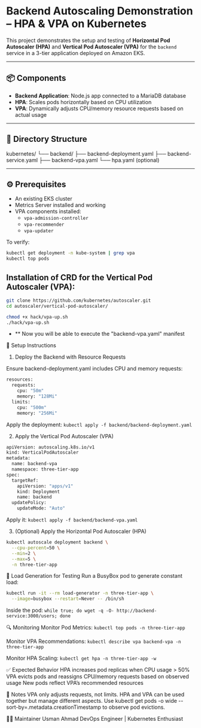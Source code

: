 # Backend Autoscaling Demonstration – HPA & VPA on Kubernetes

This project demonstrates the setup and testing of **Horizontal Pod Autoscaler (HPA)** and **Vertical Pod Autoscaler (VPA)** for the `backend` service in a 3-tier application deployed on Amazon EKS.

---
## 📦 Components
- **Backend Application**: Node.js app connected to a MariaDB database
- **HPA**: Scales pods horizontally based on CPU utilization
- **VPA**: Dynamically adjusts CPU/memory resource requests based on actual usage

---
## 📁 Directory Structure
kubernetes/ └── backend/ ├── backend-deployment.yaml ├── backend-service.yaml ├── backend-vpa.yaml └── hpa.yaml (optional)

---
## ⚙️ Prerequisites
- An existing EKS cluster
- Metrics Server installed and working
- VPA components installed:
  - `vpa-admission-controller`
  - `vpa-recommender`
  - `vpa-updater`

To verify:
```bash
kubectl get deployment -n kube-system | grep vpa
kubectl top pods
```

## Installation of CRD for the Vertical Pod Autoscaler (VPA):
```bash
git clone https://github.com/kubernetes/autoscaler.git
cd autoscaler/vertical-pod-autoscaler/

chmod +x hack/vpa-up.sh
./hack/vpa-up.sh
```
- ** Now you will be able to execute the "backend-vpa.yaml" manifest

🚀 Setup Instructions
1. Deploy the Backend with Resource Requests

Ensure backend-deployment.yaml includes CPU and memory requests:
```bash
resources:
  requests:
    cpu: "50m"
    memory: "128Mi"
  limits:
    cpu: "500m"
    memory: "256Mi"
```

Apply the deployment:
```kubectl apply -f backend/backend-deployment.yaml```

2. Apply the Vertical Pod Autoscaler (VPA)
```bash
apiVersion: autoscaling.k8s.io/v1
kind: VerticalPodAutoscaler
metadata:
  name: backend-vpa
  namespace: three-tier-app
spec:
  targetRef:
    apiVersion: "apps/v1"
    kind: Deployment
    name: backend
  updatePolicy:
    updateMode: "Auto"
```

Apply it:
```kubectl apply -f backend/backend-vpa.yaml```

3. (Optional) Apply the Horizontal Pod Autoscaler (HPA)
```bash
kubectl autoscale deployment backend \
  --cpu-percent=50 \
  --min=2 \
  --max=5 \
  -n three-tier-app
```

🔄 Load Generation for Testing
Run a BusyBox pod to generate constant load:
```bash
kubectl run -it --rm load-generator -n three-tier-app \
  --image=busybox --restart=Never -- /bin/sh
```

Inside the pod:
```while true; do wget -q -O- http://backend-service:3000/users; done```

🔍 Monitoring
Monitor Pod Metrics:
```kubectl top pods -n three-tier-app```

Monitor VPA Recommendations:
```kubectl describe vpa backend-vpa -n three-tier-app```

Monitor HPA Scaling:
```kubectl get hpa -n three-tier-app -w```

✅ Expected Behavior
    HPA increases pod replicas when CPU usage > 50%
    VPA evicts pods and reassigns CPU/memory requests based on observed usage
    New pods reflect VPA’s recommended resources

📘 Notes
    VPA only adjusts requests, not limits.
    HPA and VPA can be used together but manage different aspects.
    Use kubectl get pods -o wide --sort-by=.metadata.creationTimestamp to observe pod evictions.

👨‍💻 Maintainer
Usman Ahmad
DevOps Engineer | Kubernetes Enthusiast